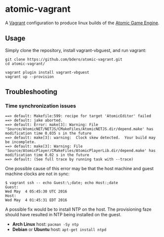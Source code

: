 # atomic-vagrant

A [Vagrant](https://vagrantup.com) configuration to produce linux builds of the [Atomic Game Engine](http://atomicgameengine.com/).

## Usage

Simply clone the repository, install vagrant-vbguest, and run vagrant:

```
git clone https://github.com/bdero/atomic-vagrant.git
cd atomic-vagrant/

vagrant plugin install vagrant-vbguest
vagrant up --provision
```

## Troubleshooting

### Time synchronization issues

```
==> default: Makefile:599: recipe for target 'AtomicEditor' failed
==> default: jake aborted.
==> default: Error: make[3]: Warning: File 'Source/AtomicNET/NETJS/CMakeFiles/AtomicNETJS.dir/depend.make' has modification time 0.035 s in the future
==> default: make[3]: warning:  Clock skew detected.  Your build may be incomplete.
==> default: make[3]: Warning: File 'Source/AtomicPlayer/CMakeFiles/AtomicPlayerLib.dir/depend.make' has modification time 0.02 s in the future
==> default: (See full trace by running task with --trace)
```

One possible cause of this error may be that the host machine and guest machine clocks are not in sync:

```
$ vagrant ssh -- echo Guest:\;date; echo Host:;date
Guest:
Wed May  4 05:45:30 UTC 2016
Host:
Wed May  4 01:45:31 EDT 2016
```
A possible fix would be to install NTP on the host. The provisioning faze should have resulted in NTP being installed on the guest.

- **Arch Linux** host: `pacman -Sy ntp`
- **Debian** or **Ubuntu** host: `apt-get install ntpd`
